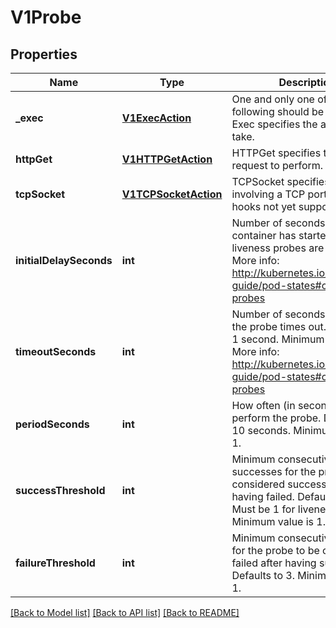 # V1Probe

## Properties
Name | Type | Description | Notes
------------ | ------------- | ------------- | -------------
**_exec** | [**V1ExecAction**](V1ExecAction.md) | One and only one of the following should be specified. Exec specifies the action to take. | [optional] 
**httpGet** | [**V1HTTPGetAction**](V1HTTPGetAction.md) | HTTPGet specifies the http request to perform. | [optional] 
**tcpSocket** | [**V1TCPSocketAction**](V1TCPSocketAction.md) | TCPSocket specifies an action involving a TCP port. TCP hooks not yet supported | [optional] 
**initialDelaySeconds** | **int** | Number of seconds after the container has started before liveness probes are initiated. More info: http://kubernetes.io/docs/user-guide/pod-states#container-probes | [optional] 
**timeoutSeconds** | **int** | Number of seconds after which the probe times out. Defaults to 1 second. Minimum value is 1. More info: http://kubernetes.io/docs/user-guide/pod-states#container-probes | [optional] 
**periodSeconds** | **int** | How often (in seconds) to perform the probe. Default to 10 seconds. Minimum value is 1. | [optional] 
**successThreshold** | **int** | Minimum consecutive successes for the probe to be considered successful after having failed. Defaults to 1. Must be 1 for liveness. Minimum value is 1. | [optional] 
**failureThreshold** | **int** | Minimum consecutive failures for the probe to be considered failed after having succeeded. Defaults to 3. Minimum value is 1. | [optional] 

[[Back to Model list]](../README.md#documentation-for-models) [[Back to API list]](../README.md#documentation-for-api-endpoints) [[Back to README]](../README.md)


